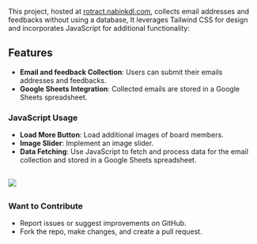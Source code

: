 
This project, hosted at [rotract.nabinkdl.com](https://rotract.nabinkdl.com), collects email addresses and feedbacks without using a database, It leverages Tailwind CSS for design and incorporates JavaScript for additional functionality:

## Features

- **Email and feedback Collection**: Users can submit their emails addresses and feedbacks.
- **Google Sheets Integration**: Collected emails are stored in a Google Sheets spreadsheet.

### JavaScript Usage

- **Load More Button**: Load additional images of board members.
- **Image Slider**: Implement an image slider.
- **Data Fetching**: Use JavaScript to fetch and process data for the email collection and stored in a Google Sheets spreadsheet.
##
  <img src="./asset/image/webshot.png">

##

### Want to Contribute
- Report issues or suggest improvements on GitHub.
- Fork the repo, make changes, and create a pull request.


